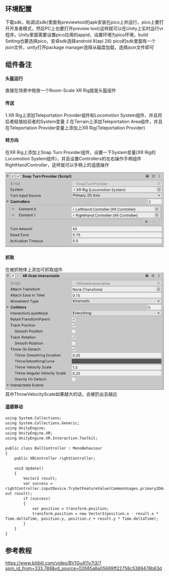 ## 环境配置
下载sdk，和调试sdk(里面有previewtool的apk安装在pico上并运行，pico上要打开开发者模式，然后PC上也要打开preview tool)这样就可以在Unity上实时运行vr程序，Unity里面需要设置pico应用的appid，设置环境为pico环境，build Setting也要选择pico，安卓sdk选择android 8(api 26)
pico的sdk里面有一个json文件，unity打开package manager选择从磁盘加载，选择json文件即可

## 组件备注
#### 头盔运行
直接在场景中拖放一个Room-Scale XR Rig就是头盔组件

#### 传送
1.XR Rig上添加Teleportation Provider组件和Locomotion System组件，并且将后者赋值给前者的System变量
2.在Terrain上添加Teleportation Area组件，并且在Teleportation Provider变量上添加上XR Rig(Teleportation Provider)

#### 转方向
在XR Rig上添加上Snap Turn Provider组件，设置一下System变量(XR Rig的Locomotion System组件)，并且设置Controllers的左右操作手柄组件RightHandController，这样就可以手柄上的遥感操作

![](pic/1.png)

#### 抓取
在被抓物体上添加可抓取组件
![](pic/2.png)
其中ThrowVelocityScale如果越大的话，会被扔出去越远

#### 遥感移动
```
using System.Collections;
using System.Collections.Generic;
using UnityEngine;
using UnityEngine.XR;
using UnityEngine.XR.Interaction.Toolkit;

public class BallController : MonoBehaviour
{
    public XRController rightController;

    void Update()
    {
        Vector2 result;
        var success = rightController.inputDevice.TryGetFeatureValue(CommonUsages.primary2DAxis, out result);
        if (success)
        {
            var position = transform.position;
            transform.position = new Vector3(position.x - result.x * Time.deltaTime, position.y, position.z + result.y * Time.deltaTime);
        }
    }
}
```


## 参考教程
https://www.bilibili.com/video/BV1Gu411y7i3/?spm_id_from=333.788&vd_source=02685a8a05689ff22758c5389478b63d